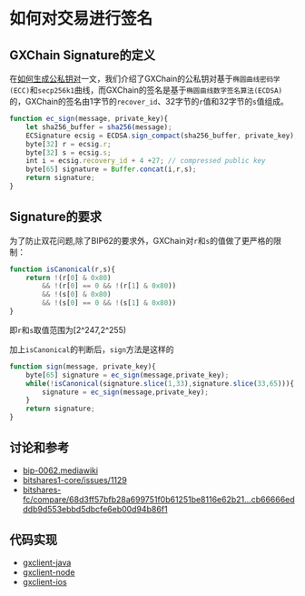 # 如何对交易进行签名

## GXChain Signature的定义

在[如何生成公私钥对](./keypair.md)一文，我们介绍了GXChain的公私钥对基于`椭圆曲线密码学(ECC)`和`secp256k1`曲线，而GXChain的签名是基于`椭圆曲线数字签名算法(ECDSA)`的，GXChain的签名由1字节的`recover_id`、32字节的`r`值和32字节的`s`值组成。

``` js
function ec_sign(message, private_key){
    let sha256_buffer = sha256(message);
    ECSignature ecsig = ECDSA.sign_compact(sha256_buffer, private_key);
    byte[32] r = ecsig.r;
    byte[32] s = ecsig.s;
    int i = ecsig.recovery_id + 4 +27; // compressed public key
    byte[65] signature = Buffer.concat(i,r,s);
    return signature;
}
```

## Signature的要求

为了防止双花问题,除了BIP62的要求外，GXChain对`r`和`s`的值做了更严格的限制：

``` js
function isCanonical(r,s){
    return !(r[0] & 0x80)
        && !(r[0] == 0 && !(r[1] & 0x80))
        && !(s[0] & 0x80)
        && !(s[0] == 0 && !(s[1] & 0x80))
}
```

即`r`和`s`取值范围为[2^247,2^255)

加上`isCanonical`的判断后，`sign`方法是这样的

``` js
function sign(message, private_key){
    byte[65] signature = ec_sign(message,private_key);
    while(!isCanonical(signature.slice(1,33),signature.slice(33,65))){
        signature = ec_sign(message,private_key);
    }
    return signature;
}
```

## 讨论和参考

- [bip-0062.mediawiki](https://github.com/bitcoin/bips/blob/master/bip-0062.mediawiki)
- [bitshares1-core/issues/1129](https://github.com/bitshares/bitshares1-core/issues/1129)
- [bitshares-fc/compare/68d3ff57bfb28a699751f0b61251be8116e62b21...cb66666edddb9d553ebbd5dbcfe6eb00d94b86f1](https://github.com/bitshares/bitshares-fc/compare/68d3ff57bfb28a699751f0b61251be8116e62b21...cb66666edddb9d553ebbd5dbcfe6eb00d94b86f1)


## 代码实现

- [gxclient-java](https://github.com/gxchain/common-signature/blob/master/src/main/java/com/gxchain/common/signature/crypto/ec/GxcPrivateKey.java#L129)
- [gxclient-node](https://github.com/gxchain/gxbjs/blob/master/lib/ecc/src/signature.js#L77)
- [gxclient-ios](https://github.com/gxchain/gxclient-ios/blob/master/gxclient-ios/lib/ecc/GXPrivateKey.m#L82)

